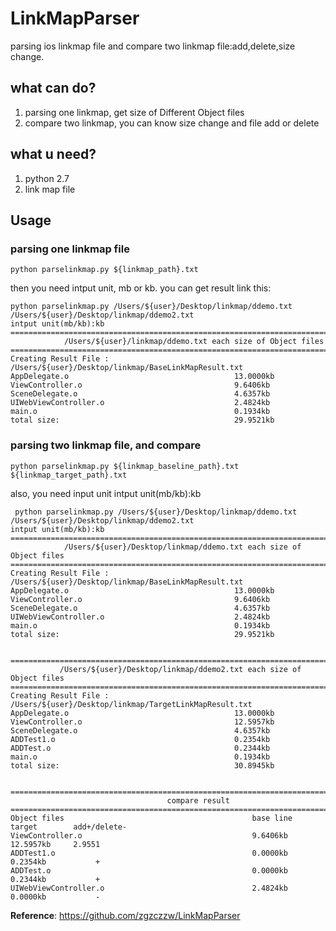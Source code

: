 # LinkMapParser
parsing ios linkmap file and compare two linkmap file:add,delete,size change.

## what can do?

1. parsing one linkmap, get size of Different Object files
2. compare two linkmap, you can know size change and file add or delete

## what u need?

1. python 2.7
2. link map file

## Usage

### parsing one linkmap file

```
python parselinkmap.py ${linkmap_path}.txt
```

then you need intput unit, mb or kb.
you can get result link this:

```
python parselinkmap.py /Users/${user}/Desktop/linkmap/ddemo.txt /Users/${user}/Desktop/linkmap/ddemo2.txt
intput unit(mb/kb):kb
================================================================================
            /Users/${user}/linkmap/ddemo.txt each size of Object files           
================================================================================
Creating Result File : /Users/${user}/Desktop/linkmap/BaseLinkMapResult.txt
AppDelegate.o                                     13.0000kb
ViewController.o                                  9.6406kb
SceneDelegate.o                                   4.6357kb
UIWebViewController.o                             2.4824kb
main.o                                            0.1934kb
total size:                                       29.9521kb

```

### parsing two linkmap file, and compare

```
python parselinkmap.py ${linkmap_baseline_path}.txt ${linkmap_target_path}.txt
```
also, you need input unit
intput unit(mb/kb):kb

```
 python parselinkmap.py /Users/${user}/Desktop/linkmap/ddemo.txt /Users/${user}/Desktop/linkmap/ddemo2.txt
intput unit(mb/kb):kb
================================================================================
            /Users/${user}/Desktop/linkmap/ddemo.txt each size of Object files           
================================================================================
Creating Result File : /Users/${user}/Desktop/linkmap/BaseLinkMapResult.txt
AppDelegate.o                                     13.0000kb
ViewController.o                                  9.6406kb
SceneDelegate.o                                   4.6357kb
UIWebViewController.o                             2.4824kb
main.o                                            0.1934kb
total size:                                       29.9521kb


================================================================================
           /Users/${user}/Desktop/linkmap/ddemo2.txt each size of Object files           
================================================================================
Creating Result File : /Users/${user}/Desktop/linkmap/TargetLinkMapResult.txt
AppDelegate.o                                     13.0000kb
ViewController.o                                  12.5957kb
SceneDelegate.o                                   4.6357kb
ADDTest1.o                                        0.2354kb
ADDTest.o                                         0.2344kb
main.o                                            0.1934kb
total size:                                       30.8945kb


================================================================================
                                   compare result                                   
================================================================================
Object files                                          base line     target        add+/delete-  
ViewController.o                                      9.6406kb      12.5957kb     2.9551
ADDTest1.o                                            0.0000kb      0.2354kb           +      
ADDTest.o                                             0.0000kb      0.2344kb           +      
UIWebViewController.o                                 2.4824kb      0.0000kb           -     
```

**Reference**: https://github.com/zgzczzw/LinkMapParser
